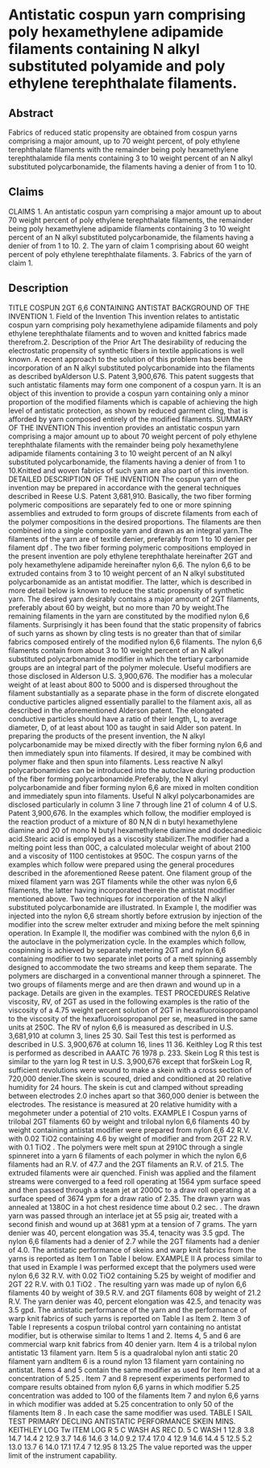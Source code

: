 # Antistatic cospun yarn comprising poly hexamethylene adipamide filaments containing N alkyl substituted polyamide and poly ethylene terephthalate filaments.

## Abstract
Fabrics of reduced static propensity are obtained from cospun yarns comprising a major amount, up to 70 weight percent, of poly ethylene terephthalate filaments with the remainder being poly hexamethylene terephthalamide fila ments containing 3 to 10 weight percent of an N alkyl substituted polycarbonamide, the filaments having a denier of from 1 to 10.

## Claims
CLAIMS 1. An antistatic cospun yarn comprising a major amount up to about 70 weight percent of poly ethylene terephthalate filaments, the remainder being poly hexamethylene adipamide filaments containing 3 to 10 weight percent of an N alkyl substituted polycarbonamide, the filaments having a denier of from 1 to 10. 2. The yarn of claim 1 comprising about 60 weight percent of poly ethylene terephthalate filaments. 3. Fabrics of the yarn of claim 1.

## Description
TITLE COSPUN 2GT 6,6 CONTAINING ANTISTAT BACKGROUND OF THE INVENTION 1. Field of the Invention This invention relates to antistatic cospun yarn comprising poly hexamethylene adipamide filaments and poly ethylene terephthalate filaments and to woven and knitted fabrics made therefrom.2. Description of the Prior Art The desirability of reducing the electrostatic propensity of synthetic fibers in textile applications is well known. A recent approach to the solution of this problem has been the incorporation of an N alkyl substituted polycarbonamide into the filaments as described byAlderson U.S. Patent 3,900,676. This patent suggests that such antistatic filaments may form one component of a cospun yarn. It is an object of this invention to provide a cospun yarn containing only a minor proportion of the modified filaments which is capable of achieving the high level of antistatic protection, as shown by reduced garment cling, that is afforded by yarn composed entirely of the modified filaments. SUMMARY OF THE INVENTION This invention provides an antistatic cospun yarn comprising a major amount up to about 70 weight percent of poly ethylene terephthalate filaments with the remainder being poly hexamethylene adipamide filaments containing 3 to 10 weight percent of an N alkyl substituted polycarbonamide, the filaments having a denier of from 1 to 10.Knitted and woven fabrics of such yarn are also part of this invention. DETAILED DESCRIPTION OF THE INVENTION The cospun yarn of the invention may be prepared in accordance with the general techniques described in Reese U.S. Patent 3,681,910. Basically, the two fiber forming polymeric compositions are separately fed to one or more spinning assemblies and extruded to form groups of discrete filaments from each of the polymer compositions in the desired proportions. The filaments are then combined into a single composite yarn and drawn as an integral yarn.The filaments of the yarn are of textile denier, preferably from 1 to 10 denier per filament dpf . The two fiber forming polymeric compositions employed in the present invention are poly ethylene terephthalate hereinafter 2GT and poly hexamethylene adipamide hereinafter nylon 6,6. The nylon 6,6 to be extruded contains from 3 to 10 weight percent of an N alkyl substituted polycarbonamide as an antistat modifier. The latter, which is described in more detail below is known to reduce the static propensity of synthetic yarn. The desired yarn desirably contains a major amount of 2GT filaments, preferably about 60 by weight, but no more than 70 by weight.The remaining filaments in the yarn are constituted by the modified nylon 6,6 filaments. Surprisingly it has been found that the static propensity of fabrics of such yarns as shown by cling tests is no greater than that of similar fabrics composed entirely of the modified nylon 6,6 filaments. The nylon 6,6 filaments contain from about 3 to 10 weight percent of an N alkyl substituted polycarbonamide modifier in which the tertiary carbonamide groups are an integral part of the polymer molecule. Useful modifiers are those disclosed in Alderson U.S. 3,900,676. The modifier has a molecular weight of at least about 800 to 5000 and is dispersed throughout the filament substantially as a separate phase in the form of discrete elongated conductive particles aligned essentially parallel to the filament axis, all as described in the aforementioned Alderson patent. The elongated conductive particles should have a ratio of their length, L, to average diameter, D, of at least about 100 as taught in said Alder son patent. In preparing the products of the present invention, the N alkyl polycarbonamide may be mixed directly with the fiber forming nylon 6,6 and then immediately spun into filaments. If desired, it may be combined with polymer flake and then spun into filaments. Less reactive N alkyl polycarbonamides can be introduced into the autoclave during production of the fiber forming polycarbonamide.Preferably, the N alkyl polycarbonamide and fiber forming nylon 6,6 are mixed in molten condition and immediately spun into filaments. Useful N alkyl polycarbonamides are disclosed particularly in column 3 line 7 through line 21 of column 4 of U.S. Patent 3,900,676. In the examples which follow, the modifier employed is the reaction product of a mixture of 80 N,N di n butyl hexamethylene diamine and 20 of mono N butyl hexamethylene diamine and dodecanedioic acid.Stearic acid is employed as a viscosity stabilizer.The modifier had a melting point less than 00C, a calculated molecular weight of about 2100 and a viscosity of 1100 centistokes at 950C. The cospun yarns of the examples which follow were prepared using the general procedures described in the aforementioned Reese patent. One filament group of the mixed filament yarn was 2GT filaments while the other was nylon 6,6 filaments, the latter having incorporated therein the antistat modifier mentioned above. Two techniques for incorporation of the N alkyl substituted polycarbonamide are illustrated. In Example I, the modifier was injected into the nylon 6,6 stream shortly before extrusion by injection of the modifier into the screw melter extruder and mixing before the melt spinning operation. In Example II, the modifier was combined with the nylon 6,6 in the autoclave in the polymerization cycle. In the examples which follow, cospinning is achieved by separately metering 2GT and nylon 6,6 containing modifier to two separate inlet ports of a melt spinning assembly designed to accommodate the two streams and keep them separate. The polymers are discharged in a conventional manner through a spinneret. The two groups of filaments merge and are then drawn and wound up in a package. Details are given in the examples. TEST PROCEDURES Relative viscosity, RV, of 2GT as used in the following examples is the ratio of the viscosity of a 4.75 weight percent solution of 2GT in hexafluoroisopropanol to the viscosity of the hexafluoroisopropanol per se, measured in the same units at 250C. The RV of nylon 6,6 is measured as described in U.S. 3,681,910 at column 3, lines 25 30. Sail Test this test is performed as described in U.S. 3,900,676 at column 16, lines 11 36. Keithley Log R this test is performed as described in AAATC 76 1978 p. 233. Skein Log R this test is similar to the yarn log R test in U.S. 3,900,676 except that forSkein Log R, sufficient revolutions were wound to make a skein with a cross section of 720,000 denier.The skein is scoured, dried and conditioned at 20 relative humidity for 24 hours. The skein is cut and clamped without spreading between electrodes 2.0 inches apart so that 360,000 denier is between the electrodes. The resistance is measured at 20 relative humidity with a megohmeter under a potential of 210 volts. EXAMPLE I Cospun yarns of trilobal 2GT filaments 60 by weight and trilobal nylon 6,6 filaments 40 by weight containing antistat modifier were prepared from nylon 6,6 42 R.V. with 0.02 TiO2 containing 4.6 by weight of modifier and from 2GT 22 R.V. with 0.1 TiO2 . The polymers were melt spun at 2910C through a single spinneret into a yarn 6 filaments of each polymer in which the nylon 6,6 filaments had an R.V. of 47.7 and the 2GT filaments an R.V. of 21.5. The extruded filaments were air quenched. Finish was applied and the filament streams were converged to a feed roll operating at 1564 ypm surface speed and then passed through a steam jet at 2000C to a draw roll operating at a surface speed of 3674 ypm for a draw ratio of 2.35. The drawn yarn was annealed at 1380C in a hot chest residence time about 0.2 sec. . The drawn yarn was passed through an interlace jet at 55 psig air, treated with a second finish and wound up at 3681 ypm at a tension of 7 grams. The yarn denier was 40, percent elongation was 35.4, tenacity was 3.5 gpd. The nylon 6,6 filaments had a denier of 2.7 while the 2GT filaments had a denier of 4.0. The antistatic performance of skeins and warp knit fabrics from the yarns is reported as Item 1 on Table I below. EXAMPLE II A process similar to that used in Example I was performed except that the polymers used were nylon 6,6 32 R.V. with 0.02 TiO2 containing 5.25 by weight of modifier and 2GT 22 R.V. with 0.1 TiO2 . The resulting yarn was made up of nylon 6,6 filaments 40 by weight of 39.5 R.V. and 2GT filaments 608 by weight of 21.2 R.V. The yarn denier was 40, percent elongation was 42.5, and tenacity was 3.5 gpd. The antistatic performance of the yarn and the performance of warp knit fabrics of such yarns is reported on Table I as Item 2. Item 3 of Table I represents a cospun trilobal control yarn containing no antistat modifier, but is otherwise similar to Items 1 and 2. Items 4, 5 and 6 are commercial warp knit fabrics from 40 denier yarn. Item 4 is a trilobal nylon antistatic 13 filament yarn. Item 5 is a quadralobal nylon anti static 20 filament yarn andItem 6 is a round nylon 13 filament yarn containing no antistat. Items 4 and 5 contain the same modifier as used for Item 1 and at a concentration of 5.25 . Item 7 and 8 represent experiments performed to compare results obtained from nylon 6,6 yarns in which modifier 5.25 concentration was added to 100 of the filaments Item 7 and nylon 6,6 yarns in which modifier was added at 5.25 concentration to only 50 of the filaments Item 8 . In each case the same modifier was used. TABLE I SAIL TEST PRIMARY DECLING ANTISTATIC PERFORMANCE SKEIN MINS. KEITHLEY LOG Tw ITEM LOG R 5 C WASH AS REC D. 5 C WASH 1 12.8 3.8 14.7 14.4 2 12.9 3.7 14.6 14.6 3 14.0 9.2 17.4 17.0 4 12.9 14.6 14.4 5 12.5 5.2 13.0 13.7 6 14.0 17.1 17.4 7 12.95 8 13.25 The value reported was the upper limit of the instrument capability.